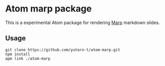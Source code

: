 # Atom marp package


This is a experimental Atom package for rendering [Marp](https://yhatt.github.io/marp/) markdown slides.

## Usage

```
git clone https://github.com/yutaro-t/atom-marp.git
npm install
apm link ./atom-marp
```
